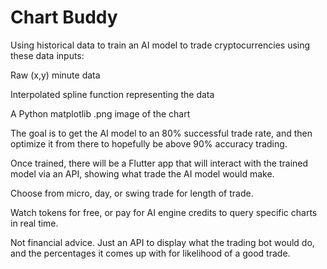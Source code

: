 # Chart Buddy

Using historical data to train an AI model to trade cryptocurrencies using these data inputs:

Raw (x,y) minute data

Interpolated spline function representing the data

A Python matplotlib .png image of the chart

The goal is to get the AI model to an 80% successful trade rate, and then optimize it from there to hopefully be above 90% accuracy trading.

Once trained, there will be a Flutter app that will interact with the trained model via an API, showing what trade the AI model would make.

Choose from micro, day, or swing trade for length of trade.

Watch tokens for free, or pay for AI engine credits to query specific charts in real time.

Not financial advice. Just an API to display what the trading bot would do, and the percentages it comes up with for likelihood of a good trade.
